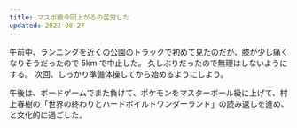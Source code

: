 ```yaml
---
title: マスボ級今回上がるの苦労した
updated: 2023-08-27
---
```


午前中、ランニングを近くの公園のトラックで初めて見たのだが、膝が少し痛くなりそうだったので 5km で中止した。
久しぶりだったので無理はしないようにする。
次回、しっかり準備体操してから始めるようにしよう。

午後は、ボードゲームでまた負けて、ポケモンをマスターボール級に上げて、村上春樹の「世界の終わりとハードボイルドワンダーランド」の読み返しを進め、と文化的に過ごした。
